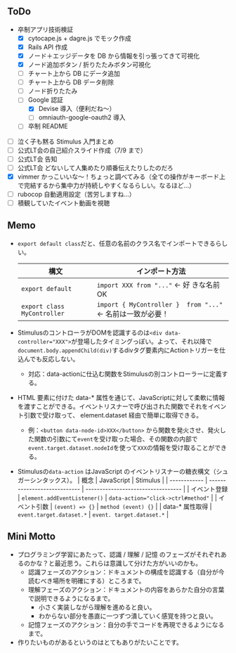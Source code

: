 ## ToDo

- 卒制アプリ技術検証
  - [x] cytocape.js + dagre.js でモック作成
  - [x] Rails API 作成
  - [x] ノード＋エッジデータを DB から情報を引っ張ってきて可視化
  - [x] ノード追加ボタン / 折りたたみボタン可視化
  - [ ] チャート上から DB にデータ追加
  - [ ] チャート上から DB データ削除
  - [ ] ノード折りたたみ
  - [ ] Google 認証
    - [x] Devise 導入（便利だね〜）
    - [ ] omniauth-google-oauth2 導入
  - [ ] 卒制 README
- [ ] 泣く子も黙る Stimulus 入門まとめ
- [ ] 公式LT会の自己紹介スライド作成（7/9 まで）
- [ ] 公式LT会 告知
- [ ] 公式LT会 どないして人集めたり順番伝えたりしたのだろ
- [x] vimmer かっこいいな〜！ちょっと調べてみる（全ての操作がキーボード上で完結するから集中力が持続しやすくなるらしい。なるほど...）
- [ ] rubocop 自動適用設定（苦労しますね...）
- [ ] 積観していたイベント動画を視聴

## Memo
- `export default class`だと、任意の名前のクラス名でインポートできるらしい。

  | 構文                          | インポート方法                                          |
  | --------------------------- |   ------------------------------------------------ |
  | `export default`            | `import XXX from "..."` ← 好 きな名前OK                 |
  | `export class MyController` | `import { MyController }  from "..."` ← 名前は一致が必要！ |

- StimulusのコントローラがDOMを認識するのは`<div data-controller="XXX">`が登場したタイミングっぽい。よって、それ以降で`document.body.appendChild(div)`するdivタグ要素内にActionトリガーを仕込んでも反応しない。
  - 対応：data-actionに仕込む関数をStimulusの別コントローラーに定義する。
- HTML 要素に付けた data-* 属性を通じて、JavaScriptに対して柔軟に情報を渡すことができる。イベントリスナーで呼び出された関数でそれをイベント引数で受け取って、 element.dataset 経由で簡単に取得できる。
  - 例：`<button data-node-id>XXX</button>` から関数を発火させ、発火した関数の引数にて`event`を受け取った場合、その関数の内部で`event.target.dataset.nodeId`を使って`XXX`の情報を受け取ることができる。
- Stimulusの`data-action` はJavaScript のイベントリスナーの糖衣構文（シュガーシンタックス）。
  | 概念           | JavaScript                   |   Stimulus                           |
  | ------------ | ---------------------------- |   ---------------------------------- |
  | イベント登録       | `element.addEventListener()` |   `data-action="click->ctrl#method"` |
  | イベント引数       | `(event) => {}`              | `method (event) {}`                 |
  | data-\* 属性取得 | `event.target.dataset.*`     | `event. target.dataset.*`           |

## Mini Motto
- プログラミング学習にあたって、認識 / 理解 / 記憶 のフェーズがそれぞれあるのかな？と最近思う。これらは意識して分けた方がいいのかも。
  - 認識フェーズのアクション：ドキュメントの構成を認識する（自分が今読むべき場所を明確にする）ところまで。
  - 理解フェーズのアクション：ドキュメントの内容をあらかた自分の言葉で説明できるようになるまで。
    - 小さく実装しながら理解を進めると良い。
    - わからない部分を愚直に一つずつ潰していく感覚を持つと良い。
  - 記憶フェーズのアクション：自分の手でコードを再現できるようになるまで。
- 作りたいものがあるというのはとてもありがたいことです。